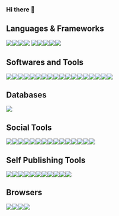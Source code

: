 ### Hi there 👋

<!--
**smilesanzu/smilesanzu** is a ✨ _special_ ✨ repository because its `README.md` (this file) appears on your GitHub profile.

Here are some ideas to get you started:

- 🔭 I’m currently working on ...
- 🌱 I’m currently learning ...
- 👯 I’m looking to collaborate on ...
- 🤔 I’m looking for help with ...
- 💬 Ask me about ...
- 📫 How to reach me: ...
- 😄 Pronouns: ...
- ⚡ Fun fact: ...
-->
## Languages & Frameworks
<img src="https://img.shields.io/badge/angularjs-%23E23237.svg?&style=for-the-badge&logo=angularjs&logoColor=white" /><img src="https://img.shields.io/badge/html5-%23E34F26.svg?&style=for-the-badge&logo=html5&logoColor=white" /><img src="https://img.shields.io/badge/svg-%23FFB13B.svg?&style=for-the-badge&logo=svg&logoColor=black" /><img src="https://img.shields.io/badge/javascript-%23F7DF1E.svg?&style=for-the-badge&logo=javascript&logoColor=black" />
<img src="https://img.shields.io/badge/node.js-%23339933.svg?&style=for-the-badge&logo=node.js&logoColor=white" /><img src="https://img.shields.io/badge/css3-%231572B6.svg?&style=for-the-badge&logo=css3&logoColor=white" /><img src="https://img.shields.io/badge/typescript-%233178C6.svg?&style=for-the-badge&logo=typescript&logoColor=white" /><img src="https://img.shields.io/badge/bootstrap-%237952B3.svg?&style=for-the-badge&logo=bootstrap&logoColor=white" /><img src="https://img.shields.io/badge/json-%23000000.svg?&style=for-the-badge&logo=json&logoColor=white" />


## Softwares and Tools
<img src="https://img.shields.io/badge/adobe%20creative%20cloud-%23DA1F26.svg?&style=for-the-badge&logo=adobe%20creative%20cloud&logoColor=white" /><img src="https://img.shields.io/badge/ren'py-%23FF7F7F.svg?&style=for-the-badge&logo=ren'py&logoColor=black" /><img src="https://img.shields.io/badge/npm-%23CB3837.svg?&style=for-the-badge&logo=npm&logoColor=white" /><img src="https://img.shields.io/badge/git-%23F05032.svg?&style=for-the-badge&logo=git&logoColor=white" /><img src="https://img.shields.io/badge/microsoft%20powerpoint-%23B7472A.svg?&style=for-the-badge&logo=microsoft%20powerpoint&logoColor=white" /><img src="https://img.shields.io/badge/figma-%23F24E1E.svg?&style=for-the-badge&logo=figma&logoColor=white" /><img src="https://img.shields.io/badge/microsoft%20office-%23D83B01.svg?&style=for-the-badge&logo=microsoft%20office&logoColor=white" /><img src="https://img.shields.io/badge/openapi%20initiative-%236BA539.svg?&style=for-the-badge&logo=openapi%20initiative&logoColor=white" /><img src="https://img.shields.io/badge/swagger-%2385EA2D.svg?&style=for-the-badge&logo=swagger&logoColor=black" /><img src="https://img.shields.io/badge/nodemon-%2376D04B.svg?&style=for-the-badge&logo=nodemon&logoColor=black" /><img src="https://img.shields.io/badge/notepad%2B%2B-%2390E59A.svg?&style=for-the-badge&logo=notepad%2B%2B&logoColor=black" /><img src="https://img.shields.io/badge/google%20sheets-%2334A853.svg?&style=for-the-badge&logo=google%20sheets&logoColor=white" /><img src="https://img.shields.io/badge/microsoft%20excel-%23217346.svg?&style=for-the-badge&logo=microsoft%20excel&logoColor=white" /><img src="https://img.shields.io/badge/canva-%2300C4CC.svg?&style=for-the-badge&logo=canva&logoColor=white" /><img src="https://img.shields.io/badge/webpack-%238DD6F9.svg?&style=for-the-badge&logo=webpack&logoColor=black" /><img src="https://img.shields.io/badge/visual%20studio%20code-%23007ACC.svg?&style=for-the-badge&logo=visual%20studio%20code&logoColor=white" /><img src="https://img.shields.io/badge/adobe%20photoshop-%2331A8FF.svg?&style=for-the-badge&logo=adobe%20photoshop&logoColor=white" /><img src="https://img.shields.io/badge/microsoft%20word-%232B579A.svg?&style=for-the-badge&logo=microsoft%20word&logoColor=white" />

## Databases
<img src="https://img.shields.io/badge/mongodb-%2347A248.svg?&style=for-the-badge&logo=mongodb&logoColor=white" />

## Social Tools
<img src="https://img.shields.io/badge/slack-%234A154B.svg?&style=for-the-badge&logo=slack&logoColor=white" /><img src="https://img.shields.io/badge/instagram-%23E4405F.svg?&style=for-the-badge&logo=instagram&logoColor=white" /><img src="https://img.shields.io/badge/pinterest-%23BD081C.svg?&style=for-the-badge&logo=pinterest&logoColor=white" /><img src="https://img.shields.io/badge/gmail-%23EA4335.svg?&style=for-the-badge&logo=gmail&logoColor=white" /><img src="https://img.shields.io/badge/handshake-%23FF2F1C.svg?&style=for-the-badge&logo=handshake&logoColor=white" /><img src="https://img.shields.io/badge/snapchat-%23FFFC00.svg?&style=for-the-badge&logo=snapchat&logoColor=black" /><img src="https://img.shields.io/badge/trello-%230079BF.svg?&style=for-the-badge&logo=trello&logoColor=white" /><img src="https://img.shields.io/badge/twitter-%231DA1F2.svg?&style=for-the-badge&logo=twitter&logoColor=white" /><img src="https://img.shields.io/badge/teamspeak-%232580C3.svg?&style=for-the-badge&logo=teamspeak&logoColor=white" /><img src="https://img.shields.io/badge/microsoft%20outlook-%230078D4.svg?&style=for-the-badge&logo=microsoft%20outlook&logoColor=white" /><img src="https://img.shields.io/badge/linkedin-%230A66C2.svg?&style=for-the-badge&logo=linkedin&logoColor=white" /><img src="https://img.shields.io/badge/zoom-%232D8CFF.svg?&style=for-the-badge&logo=zoom&logoColor=white" /><img src="https://img.shields.io/badge/facebook-%231877F2.svg?&style=for-the-badge&logo=facebook&logoColor=white" /><img src="https://img.shields.io/badge/discord-%237289DA.svg?&style=for-the-badge&logo=discord&logoColor=white" /><img src="https://img.shields.io/badge/twitch-%239146FF.svg?&style=for-the-badge&logo=twitch&logoColor=white" />


## Self Publishing Tools
<img src="https://img.shields.io/badge/youtube-%23FF0000.svg?&style=for-the-badge&logo=youtube&logoColor=white" /><img src="https://img.shields.io/badge/itch.io-%23FA5C5C.svg?&style=for-the-badge&logo=itch.io&logoColor=white" /><img src="https://img.shields.io/badge/soundcloud-%23FF3300.svg?&style=for-the-badge&logo=soundcloud&logoColor=white" /><img src="https://img.shields.io/badge/wattpad-%23FF500A.svg?&style=for-the-badge&logo=wattpad&logoColor=white" /><img src="https://img.shields.io/badge/etsy-%23F16521.svg?&style=for-the-badge&logo=etsy&logoColor=white" /><img src="https://img.shields.io/badge/deviantart-%2305CC47.svg?&style=for-the-badge&logo=deviantart&logoColor=white" /><img src="https://img.shields.io/badge/livejournal-%2300B0EA.svg?&style=for-the-badge&logo=livejournal&logoColor=white" /><img src="https://img.shields.io/badge/wordpress-%2321759B.svg?&style=for-the-badge&logo=wordpress&logoColor=white" /><img src="https://img.shields.io/badge/wix-%230C6EFC.svg?&style=for-the-badge&logo=wix&logoColor=white" /><img src="https://img.shields.io/badge/behance-%231769FF.svg?&style=for-the-badge&logo=behance&logoColor=white" /><img src="https://img.shields.io/badge/audacity-%230000CC.svg?&style=for-the-badge&logo=audacity&logoColor=white" />

## Browsers
<img src="https://img.shields.io/badge/opera-%23FF1B2D.svg?&style=for-the-badge&logo=opera&logoColor=white" /><img src="https://img.shields.io/badge/firefox-%23FF7139.svg?&style=for-the-badge&logo=firefox&logoColor=white" /><img src="https://img.shields.io/badge/windows-%230078D6.svg?&style=for-the-badge&logo=windows&logoColor=white" /><img src="https://img.shields.io/badge/google%20chrome-%234285F4.svg?&style=for-the-badge&logo=google%20chrome&logoColor=white" />
